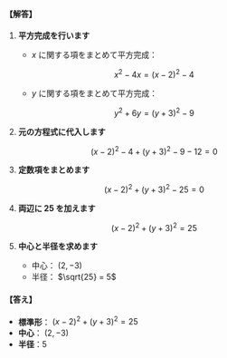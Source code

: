 #### 【解答】

1. **平方完成を行います**

   -  $x$ に関する項をまとめて平方完成：

     $$
     x^2 - 4x = (x - 2)^2 - 4
     $$

   -  $y$ に関する項をまとめて平方完成：

     $$
     y^2 + 6y = (y + 3)^2 - 9
     $$

2. **元の方程式に代入します**

   $$
   (x - 2)^2 - 4 + (y + 3)^2 - 9 - 12 = 0
   $$

3. **定数項をまとめます**

   $$
   (x - 2)^2 + (y + 3)^2 - 25 = 0
   $$

4. **両辺に 25 を加えます**

   $$
   (x - 2)^2 + (y + 3)^2 = 25
   $$

5. **中心と半径を求めます**

   - 中心： $(2, -3)$
   - 半径： $\sqrt{25} = 5$

#### 【答え】

- **標準形**： $(x - 2)^2 + (y + 3)^2 = 25$
- **中心**： $(2, -3)$
- **半径**：5